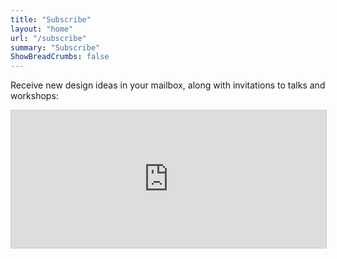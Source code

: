 ```yaml
---
title: "Subscribe"
layout: "home"
url: "/subscribe"
summary: "Subscribe"
ShowBreadCrumbs: false
---
```


Receive new design ideas in your mailbox, along with invitations to talks and workshops:

<iframe
scrolling="no"
style="width:100%!important;height:220px;border:1px #ccc solid !important"
src="https://buttondown.email/essence-of-software?as_embed=true"
></iframe><br /><br />
